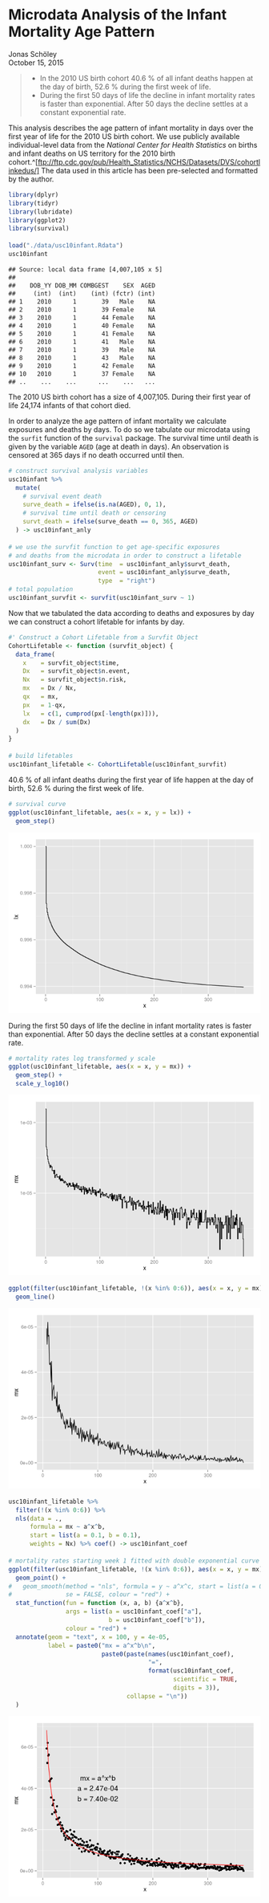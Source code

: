 # Microdata Analysis of the Infant Mortality Age Pattern
Jonas Schöley  
October 15, 2015  

> - In the 2010 US birth cohort 40.6 % of all infant deaths happen at the day of birth, 52.6 % during the first week of life.
> - During the first 50 days of life the decline in infant mortality rates is faster than exponential. After 50 days the decline settles at a constant exponential rate.



This analysis describes the age pattern of infant mortality in days over the first year of life for the 2010 US birth cohort. We use publicly available individual-level data from the *National Center for Health Statistics* on births and infant deaths on US territory for the 2010 birth cohort.^[ftp://ftp.cdc.gov/pub/Health_Statistics/NCHS/Datasets/DVS/cohortlinkedus/] The data used in this article has been pre-selected and formatted by the author.


```r
library(dplyr)
library(tidyr)
library(lubridate)
library(ggplot2)
library(survival)

load("./data/usc10infant.Rdata")
usc10infant
```

```
## Source: local data frame [4,007,105 x 5]
## 
##    DOB_YY DOB_MM COMBGEST    SEX  AGED
##     (int)  (int)    (int) (fctr) (int)
## 1    2010      1       39   Male    NA
## 2    2010      1       39 Female    NA
## 3    2010      1       44 Female    NA
## 4    2010      1       40 Female    NA
## 5    2010      1       41 Female    NA
## 6    2010      1       41   Male    NA
## 7    2010      1       39   Male    NA
## 8    2010      1       43   Male    NA
## 9    2010      1       42 Female    NA
## 10   2010      1       37 Female    NA
## ..    ...    ...      ...    ...   ...
```

The 2010 US birth cohort has a size of 4,007,105. During their first year of life 24,174 infants of that cohort died.

In order to analyze the age pattern of infant mortality we calculate exposures and deaths by days. To do so we tabulate our microdata using the `surfit` function of the `survival` package. The survival time until death is given by the variable `AGED` (age at death in days). An observation is censored at 365 days if no death occurred until then.


```r
# construct survival analysis variables
usc10infant %>%
  mutate(
    # survival event death
    surve_death = ifelse(is.na(AGED), 0, 1),
    # survival time until death or censoring
    survt_death = ifelse(surve_death == 0, 365, AGED)
  ) -> usc10infant_anly

# we use the survfit function to get age-specific exposures
# and deaths from the microdata in order to construct a lifetable
usc10infant_surv <- Surv(time  = usc10infant_anly$survt_death,
                         event = usc10infant_anly$surve_death,
                         type  = "right")
# total population
usc10infant_survfit <- survfit(usc10infant_surv ~ 1)
```

Now that we tabulated the data according to deaths and exposures by day we can construct a cohort lifetable for infants by day.


```r
#' Construct a Cohort Lifetable from a Survfit Object
CohortLifetable <- function (survfit_object) {
  data_frame(
    x    = survfit_object$time,
    Dx   = survfit_object$n.event,
    Nx   = survfit_object$n.risk,
    mx   = Dx / Nx,
    qx   = mx,
    px   = 1-qx,
    lx   = c(1, cumprod(px[-length(px)])),
    dx   = Dx / sum(Dx)
  )
}

# build lifetables
usc10infant_lifetable <- CohortLifetable(usc10infant_survfit)
```

40.6 % of all infant deaths during the first year of life happen at the day of birth, 52.6 % during the first week of life.


```r
# survival curve
ggplot(usc10infant_lifetable, aes(x = x, y = lx)) +
  geom_step()
```

![Survival probabilities over the first 364 days of life of the US birth cohort 2010.](the_infant_mortality_age_pattern_files/figure-html/unnamed-chunk-5-1.png) 

During the first 50 days of life the decline in infant mortality rates is faster than exponential. After 50 days the decline settles at a constant exponential rate.


```r
# mortality rates log transformed y scale
ggplot(usc10infant_lifetable, aes(x = x, y = mx)) +
  geom_step() +
  scale_y_log10()
```

![Mortality Rates over the first 364 days of life of the US birth cohort 2010. Log-transformed y-scale.](the_infant_mortality_age_pattern_files/figure-html/unnamed-chunk-6-1.png) 


```r
ggplot(filter(usc10infant_lifetable, !(x %in% 0:6)), aes(x = x, y = mx)) +
  geom_line()
```

![Mortality Rates over the first 7--364 days of life of the US birth cohort 2010.](the_infant_mortality_age_pattern_files/figure-html/unnamed-chunk-7-1.png) 


```r
usc10infant_lifetable %>%
  filter(!(x %in% 0:6)) %>%
  nls(data = .,
      formula = mx ~ a^x^b,
      start = list(a = 0.1, b = 0.1),
      weights = Nx) %>% coef() -> usc10infant_coef

# mortality rates starting week 1 fitted with double exponential curve
ggplot(filter(usc10infant_lifetable, !(x %in% 0:6)), aes(x = x, y = mx)) +
  geom_point() +
#   geom_smooth(method = "nls", formula = y ~ a^x^c, start = list(a = 0.1, c = 0.1),
#               se = FALSE, colour = "red") +
  stat_function(fun = function (x, a, b) {a^x^b},
                args = list(a = usc10infant_coef["a"],
                            b = usc10infant_coef["b"]),
                colour = "red") +
  annotate(geom = "text", x = 100, y = 4e-05,
           label = paste0("mx = a^x^b\n",
                          paste0(paste(names(usc10infant_coef),
                                       "=",
                                       format(usc10infant_coef,
                                              scientific = TRUE,
                                              digits = 3)),
                                 collapse = "\n"))
  )
```

![Mortality Rates over the first 7--364 days of life of the US birth cohort 2010. Fitted double exponential curve.](the_infant_mortality_age_pattern_files/figure-html/unnamed-chunk-8-1.png) 

